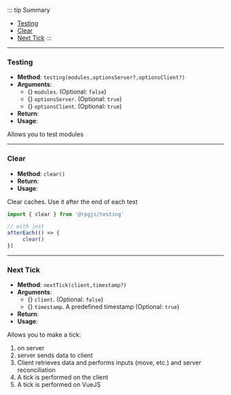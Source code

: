 ::: tip Summary
- [Testing ](#testing)
- [Clear ](#clear)
- [Next Tick](#next-tick)
:::
---
### Testing 
- **Method**: `testing(modules,optionsServer?,optionsClient?)`
- **Arguments**:
    - {<Type type='ModuleType[]' />} `modules`.  (Optional: `false`)
    - {<Type type='object' />} `optionsServer`.  (Optional: `true`)
    - {<Type type='object' />} `optionsClient`.  (Optional: `true`)
- **Return**: <Type type='Promise&lt;Testing&gt;' />   
- **Usage**:


Allows you to test modules


---
### Clear 
- **Method**: `clear()`
- **Return**: <Type type='void' />   
- **Usage**:


Clear caches. Use it after the end of each test

```ts
import { clear } from '@rpgjs/testing'

// with jest
afterEach(() => {
     clear()
})
```


---
### Next Tick
- **Method**: `nextTick(client,timestamp?)`
- **Arguments**:
    - {<Type type=' <a href="/classes/client-engine.html#rpgclientengine">RpgClientEngine</a>' />} `client`.  (Optional: `false`)
    - {<Type type='number' />} `timestamp`. A predefined timestamp (Optional: `true`)
- **Return**: <Type type='Promise&lt;ObjectFixtureList&gt;' />   
- **Usage**:


Allows you to make a tick:
1. on server
2. server sends data to client
3. Client retrieves data and performs inputs (move, etc.) and server reconciliation
4. A tick is performed on the client
5. A tick is performed on VueJS

